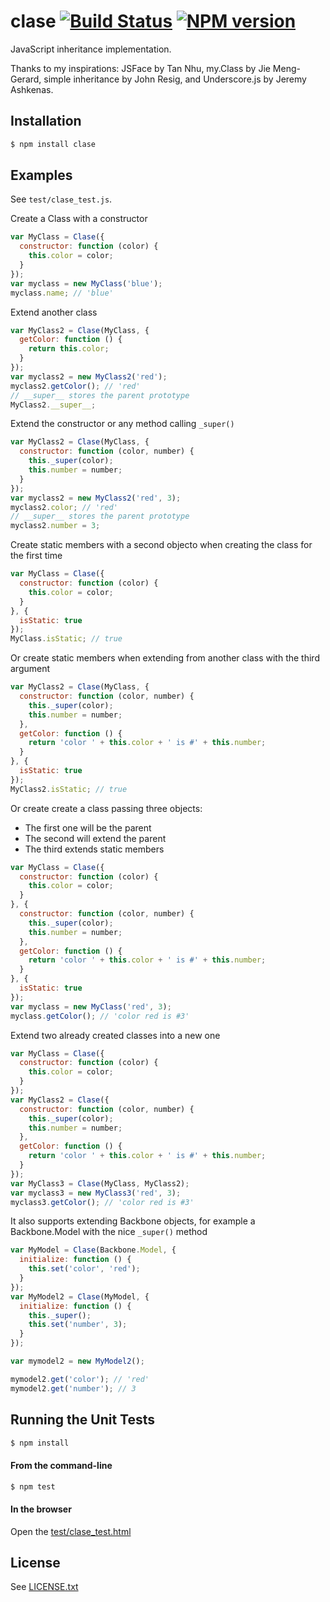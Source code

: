 # clase [![Build Status](https://travis-ci.org/dciccale/clase.png?branch=master)](https://travis-ci.org/dciccale/clase) [![NPM version](https://badge.fury.io/js/clase.png)](http://badge.fury.io/js/clase)

JavaScript inheritance implementation.

Thanks to my inspirations: JSFace by Tan Nhu, my.Class by Jie Meng-Gerard, simple inheritance by
John Resig, and Underscore.js by Jeremy Ashkenas.

## Installation

```bash
$ npm install clase
```

## Examples
See `test/clase_test.js`.

Create a Class with a constructor
```javascript
var MyClass = Clase({
  constructor: function (color) {
    this.color = color;
  }
});
var myclass = new MyClass('blue');
myclass.name; // 'blue'
```

Extend another class
```javascript
var MyClass2 = Clase(MyClass, {
  getColor: function () {
    return this.color;
  }
});
var myclass2 = new MyClass2('red');
myclass2.getColor(); // 'red'
// __super__ stores the parent prototype
MyClass2.__super__;
```

Extend the constructor or any method calling `_super()`
```javascript
var MyClass2 = Clase(MyClass, {
  constructor: function (color, number) {
    this._super(color);
    this.number = number;
  }
});
var myclass2 = new MyClass2('red', 3);
myclass2.color; // 'red'
// __super__ stores the parent prototype
myclass2.number = 3;
```

Create static members with a second objecto when creating the class for the first time
```javascript
var MyClass = Clase({
  constructor: function (color) {
    this.color = color;
  }
}, {
  isStatic: true
});
MyClass.isStatic; // true
```

Or create static members when extending from another class with the third argument
```javascript
var MyClass2 = Clase(MyClass, {
  constructor: function (color, number) {
    this._super(color);
    this.number = number;
  },
  getColor: function () {
    return 'color ' + this.color + ' is #' + this.number;
  }
}, {
  isStatic: true
});
MyClass2.isStatic; // true
```

Or create create a class passing three objects:
- The first one will be the parent
- The second will extend the parent
- The third extends static members

```javascript
var MyClass = Clase({
  constructor: function (color) {
    this.color = color;
  }
}, {
  constructor: function (color, number) {
    this._super(color);
    this.number = number;
  },
  getColor: function () {
    return 'color ' + this.color + ' is #' + this.number;
  }
}, {
  isStatic: true
});
var myclass = new MyClass('red', 3);
myclass.getColor(); // 'color red is #3'
```

Extend two already created classes into a new one
```javascript
var MyClass = Clase({
  constructor: function (color) {
    this.color = color;
  }
});
var MyClass2 = Clase({
  constructor: function (color, number) {
    this._super(color);
    this.number = number;
  },
  getColor: function () {
    return 'color ' + this.color + ' is #' + this.number;
  }
});
var MyClass3 = Clase(MyClass, MyClass2);
var myclass3 = new MyClass3('red', 3);
myclass3.getColor(); // 'color red is #3'
```

It also supports extending Backbone objects, for example a Backbone.Model with the nice `_super()` method
```javascript
var MyModel = Clase(Backbone.Model, {
  initialize: function () {
    this.set('color', 'red');
  }
});
var MyModel2 = Clase(MyModel, {
  initialize: function () {
    this._super();
    this.set('number', 3);
  }
});

var mymodel2 = new MyModel2();

mymodel2.get('color'); // 'red'
mymodel2.get('number'); // 3
```

## Running the Unit Tests

```bash
$ npm install
```

#### From the command-line
```bash
$ npm test
```

#### In the browser
Open the [test/clase_test.html](http://denis.io/clase/test/clase_test.html)


## License
See [LICENSE.txt](https://raw.github.com/dciccale/clase/master/LICENSE.txt)
